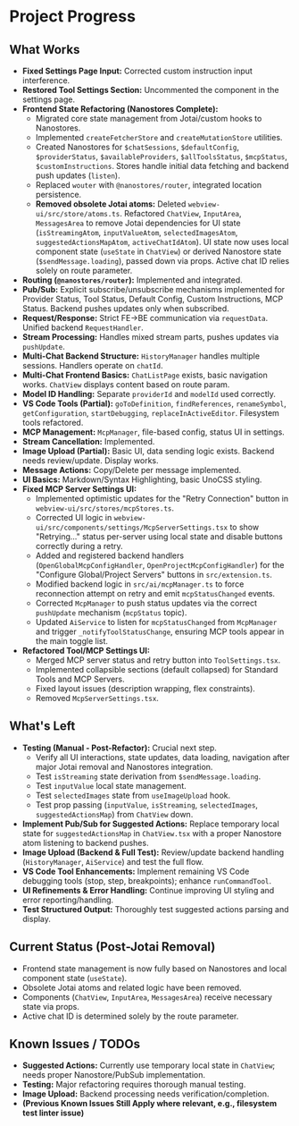 # Project Progress

## What Works
- **Fixed Settings Page Input:** Corrected custom instruction input interference.
- **Restored Tool Settings Section:** Uncommented the component in the settings page.
- **Frontend State Refactoring (Nanostores Complete):**
    - Migrated core state management from Jotai/custom hooks to Nanostores.
    - Implemented `createFetcherStore` and `createMutationStore` utilities.
    - Created Nanostores for `$chatSessions`, `$defaultConfig`, `$providerStatus`, `$availableProviders`, `$allToolsStatus`, `$mcpStatus`, `$customInstructions`. Stores handle initial data fetching and backend push updates (`listen`).
    - Replaced `wouter` with `@nanostores/router`, integrated location persistence.
    - **Removed obsolete Jotai atoms:** Deleted `webview-ui/src/store/atoms.ts`. Refactored `ChatView`, `InputArea`, `MessagesArea` to remove Jotai dependencies for UI state (`isStreamingAtom`, `inputValueAtom`, `selectedImagesAtom`, `suggestedActionsMapAtom`, `activeChatIdAtom`). UI state now uses local component state (`useState` in `ChatView`) or derived Nanostore state (`$sendMessage.loading`), passed down via props. Active chat ID relies solely on route parameter.
- **Routing (`@nanostores/router`):** Implemented and integrated.
- **Pub/Sub:** Explicit subscribe/unsubscribe mechanisms implemented for Provider Status, Tool Status, Default Config, Custom Instructions, MCP Status. Backend pushes updates only when subscribed.
- **Request/Response:** Strict FE->BE communication via `requestData`. Unified backend `RequestHandler`.
- **Stream Processing:** Handles mixed stream parts, pushes updates via `pushUpdate`.
- **Multi-Chat Backend Structure:** `HistoryManager` handles multiple sessions. Handlers operate on `chatId`.
- **Multi-Chat Frontend Basics:** `ChatListPage` exists, basic navigation works. `ChatView` displays content based on route param.
- **Model ID Handling:** Separate `providerId` and `modelId` used correctly.
- **VS Code Tools (Partial):** `goToDefinition`, `findReferences`, `renameSymbol`, `getConfiguration`, `startDebugging`, `replaceInActiveEditor`. Filesystem tools refactored.
- **MCP Management:** `McpManager`, file-based config, status UI in settings.
- **Stream Cancellation:** Implemented.
- **Image Upload (Partial):** Basic UI, data sending logic exists. Backend needs review/update. Display works.
- **Message Actions:** Copy/Delete per message implemented.
- **UI Basics:** Markdown/Syntax Highlighting, basic UnoCSS styling.
- **Fixed MCP Server Settings UI:**
    - Implemented optimistic updates for the "Retry Connection" button in `webview-ui/src/stores/mcpStores.ts`.
    - Corrected UI logic in `webview-ui/src/components/settings/McpServerSettings.tsx` to show "Retrying..." status per-server using local state and disable buttons correctly during a retry.
    - Added and registered backend handlers (`OpenGlobalMcpConfigHandler`, `OpenProjectMcpConfigHandler`) for the "Configure Global/Project Servers" buttons in `src/extension.ts`.
    - Modified backend logic in `src/ai/mcpManager.ts` to force reconnection attempt on retry and emit `mcpStatusChanged` events.
    - Corrected `McpManager` to push status updates via the correct `pushUpdate` mechanism (`mcpStatus` topic).
    - Updated `AiService` to listen for `mcpStatusChanged` from `McpManager` and trigger `_notifyToolStatusChange`, ensuring MCP tools appear in the main toggle list.
- **Refactored Tool/MCP Settings UI:**
    - Merged MCP server status and retry button into `ToolSettings.tsx`.
    - Implemented collapsible sections (default collapsed) for Standard Tools and MCP Servers.
    - Fixed layout issues (description wrapping, flex constraints).
    - Removed `McpServerSettings.tsx`.

## What's Left
- **Testing (Manual - Post-Refactor):** Crucial next step.
    - Verify all UI interactions, state updates, data loading, navigation after major Jotai removal and Nanostores integration.
    - Test `isStreaming` state derivation from `$sendMessage.loading`.
    - Test `inputValue` local state management.
    - Test `selectedImages` state from `useImageUpload` hook.
    - Test prop passing (`inputValue`, `isStreaming`, `selectedImages`, `suggestedActionsMap`) from `ChatView` down.
- **Implement Pub/Sub for Suggested Actions:** Replace temporary local state for `suggestedActionsMap` in `ChatView.tsx` with a proper Nanostore atom listening to backend pushes.
- **Image Upload (Backend & Full Test):** Review/update backend handling (`HistoryManager`, `AiService`) and test the full flow.
- **VS Code Tool Enhancements:** Implement remaining VS Code debugging tools (stop, step, breakpoints); enhance `runCommandTool`.
- **UI Refinements & Error Handling:** Continue improving UI styling and error reporting/handling.
- **Test Structured Output:** Thoroughly test suggested actions parsing and display.

## Current Status (Post-Jotai Removal)
- Frontend state management is now fully based on Nanostores and local component state (`useState`).
- Obsolete Jotai atoms and related logic have been removed.
- Components (`ChatView`, `InputArea`, `MessagesArea`) receive necessary state via props.
- Active chat ID is determined solely by the route parameter.

## Known Issues / TODOs
- **Suggested Actions:** Currently use temporary local state in `ChatView`; needs proper Nanostore/PubSub implementation.
- **Testing:** Major refactoring requires thorough manual testing.
- **Image Upload:** Backend processing needs verification/completion.
- **(Previous Known Issues Still Apply where relevant, e.g., filesystem test linter issue)**
